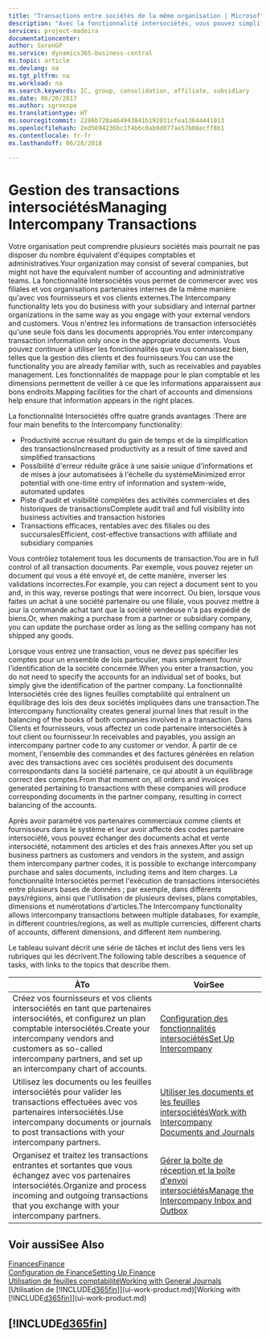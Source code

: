 ```yaml
---
title: "Transactions entre sociétés de la même organisation | Microsoft Docs"
description: "Avec la fonctionnalité intersociétés, vous pouvez simplifier les processus et les transactions entre sociétés appartenant à la même organisation."
services: project-madeira
documentationcenter: 
author: SorenGP
ms.service: dynamics365-business-central
ms.topic: article
ms.devlang: na
ms.tgt_pltfrm: na
ms.workload: na
ms.search.keywords: IC, group, consolidation, affiliate, subsidiary
ms.date: 06/20/2017
ms.author: sgroespe
ms.translationtype: HT
ms.sourcegitcommit: 2286b728a464943841b192031cfea13644441013
ms.openlocfilehash: 2ed5694236bc1f4b6c0ab0d077ae57b08ecff8b1
ms.contentlocale: fr-fr
ms.lasthandoff: 06/28/2018

---
```

# <a name="managing-intercompany-transactions"></a><span data-ttu-id="0303d-103">Gestion des transactions intersociétés</span><span class="sxs-lookup"><span data-stu-id="0303d-103">Managing Intercompany Transactions</span></span>
<span data-ttu-id="0303d-104">Votre organisation peut comprendre plusieurs sociétés mais pourrait ne pas disposer du nombre équivalent d'équipes comptables et administratives.</span><span class="sxs-lookup"><span data-stu-id="0303d-104">Your organization may consist of several companies, but might not have the equivalent number of accounting and administrative teams.</span></span> <span data-ttu-id="0303d-105">La fonctionnalité Intersociétés vous permet de commercer avec vos filiales et vos organisations partenaires internes de la même manière qu'avec vos fournisseurs et vos clients externes.</span><span class="sxs-lookup"><span data-stu-id="0303d-105">The Intercompany functionality lets you do business with your subsidiary and internal partner organizations in the same way as you engage with your external vendors and customers.</span></span> <span data-ttu-id="0303d-106">Vous n'entrez les informations de transaction intersociétés qu'une seule fois dans les documents appropriés.</span><span class="sxs-lookup"><span data-stu-id="0303d-106">You enter intercompany transaction information only once in the appropriate documents.</span></span> <span data-ttu-id="0303d-107">Vous pouvez continuer à utiliser les fonctionnalités que vous connaissez bien, telles que la gestion des clients et des fournisseurs.</span><span class="sxs-lookup"><span data-stu-id="0303d-107">You can use the functionality you are already familiar with, such as receivables and payables management.</span></span> <span data-ttu-id="0303d-108">Les fonctionnalités de mappage pour le plan comptable et les dimensions permettent de veiller à ce que les informations apparaissent aux bons endroits.</span><span class="sxs-lookup"><span data-stu-id="0303d-108">Mapping facilities for the chart of accounts and dimensions help ensure that information appears in the right places.</span></span>  

<span data-ttu-id="0303d-109">La fonctionnalité Intersociétés offre quatre grands avantages :</span><span class="sxs-lookup"><span data-stu-id="0303d-109">There are four main benefits to the Intercompany functionality:</span></span>  

- <span data-ttu-id="0303d-110">Productivité accrue résultant du gain de temps et de la simplification des transactions</span><span class="sxs-lookup"><span data-stu-id="0303d-110">Increased productivity as a result of time saved and simplified transactions</span></span>  
- <span data-ttu-id="0303d-111">Possibilité d'erreur réduite grâce à une saisie unique d'informations et de mises à jour automatisées à l'échelle du système</span><span class="sxs-lookup"><span data-stu-id="0303d-111">Minimized error potential with one-time entry of information and system-wide, automated updates</span></span>  
- <span data-ttu-id="0303d-112">Piste d'audit et visibilité complètes des activités commerciales et des historiques de transactions</span><span class="sxs-lookup"><span data-stu-id="0303d-112">Complete audit trail and full visibility into business activities and transaction histories</span></span>  
- <span data-ttu-id="0303d-113">Transactions efficaces, rentables avec des filiales ou des succursales</span><span class="sxs-lookup"><span data-stu-id="0303d-113">Efficient, cost-effective transactions with affiliate and subsidiary companies</span></span>  

<span data-ttu-id="0303d-114">Vous contrôlez totalement tous les documents de transaction.</span><span class="sxs-lookup"><span data-stu-id="0303d-114">You are in full control of all transaction documents.</span></span> <span data-ttu-id="0303d-115">Par exemple, vous pouvez rejeter un document qui vous a été envoyé et, de cette manière, inverser les validations incorrectes.</span><span class="sxs-lookup"><span data-stu-id="0303d-115">For example, you can reject a document sent to you and, in this way, reverse postings that were incorrect.</span></span> <span data-ttu-id="0303d-116">Ou bien, lorsque vous faites un achat à une société partenaire ou une filiale, vous pouvez mettre à jour la commande achat tant que la société vendeuse n'a pas expédié de biens.</span><span class="sxs-lookup"><span data-stu-id="0303d-116">Or, when making a purchase from a partner or subsidiary company, you can update the purchase order as long as the selling company has not shipped any goods.</span></span>  

<span data-ttu-id="0303d-117">Lorsque vous entrez une transaction, vous ne devez pas spécifier les comptes pour un ensemble de lois particulier, mais simplement fournir l'identification de la société concernée.</span><span class="sxs-lookup"><span data-stu-id="0303d-117">When you enter a transaction, you do not need to specify the accounts for an individual set of books, but simply give the identification of the partner company.</span></span> <span data-ttu-id="0303d-118">La fonctionnalité Intersociétés crée des lignes feuilles comptabilité qui entraînent un équilibrage des lois des deux sociétés impliquées dans une transaction.</span><span class="sxs-lookup"><span data-stu-id="0303d-118">The Intercompany functionality creates general journal lines that result in the balancing of the books of both companies involved in a transaction.</span></span> <span data-ttu-id="0303d-119">Dans Clients et fournisseurs, vous affectez un code partenaire intersociétés à tout client ou fournisseur.</span><span class="sxs-lookup"><span data-stu-id="0303d-119">In receivables and payables, you assign an intercompany partner code to any customer or vendor.</span></span> <span data-ttu-id="0303d-120">À partir de ce moment, l'ensemble des commandes et des factures générées en relation avec des transactions avec ces sociétés produisent des documents correspondants dans la société partenaire, ce qui aboutit à un équilibrage correct des comptes.</span><span class="sxs-lookup"><span data-stu-id="0303d-120">From that moment on, all orders and invoices generated pertaining to transactions with these companies will produce corresponding documents in the partner company, resulting in correct balancing of the accounts.</span></span>  

 <span data-ttu-id="0303d-121">Après avoir paramétré vos partenaires commerciaux comme clients et fournisseurs dans le système et leur avoir affecté des codes partenaire intersociété, vous pouvez échanger des documents achat et vente intersociété, notamment des articles et des frais annexes.</span><span class="sxs-lookup"><span data-stu-id="0303d-121">After you set up business partners as customers and vendors in the system, and assign them intercompany partner codes, it is possible to exchange intercompany purchase and sales documents, including items and item charges.</span></span> <span data-ttu-id="0303d-122">La fonctionnalité Intersociétés permet l'exécution de transactions intersociétés entre plusieurs bases de données ; par exemple, dans différents pays/régions, ainsi que l'utilisation de plusieurs devises, plans comptables, dimensions et numérotations d'articles.</span><span class="sxs-lookup"><span data-stu-id="0303d-122">The Intercompany functionality allows intercompany transactions between multiple databases, for example, in different countries/regions, as well as multiple currencies, different charts of accounts, different dimensions, and different item numbering.</span></span>  

<span data-ttu-id="0303d-123">Le tableau suivant décrit une série de tâches et inclut des liens vers les rubriques qui les décrivent.</span><span class="sxs-lookup"><span data-stu-id="0303d-123">The following table describes a sequence of tasks, with links to the topics that describe them.</span></span>

 |<span data-ttu-id="0303d-124">À</span><span class="sxs-lookup"><span data-stu-id="0303d-124">To</span></span> |<span data-ttu-id="0303d-125">Voir</span><span class="sxs-lookup"><span data-stu-id="0303d-125">See</span></span>|
 |---|---|
 |<span data-ttu-id="0303d-126">Créez vos fournisseurs et vos clients intersociétés en tant que partenaires intersociétés, et configurez un plan comptable intersociétés.</span><span class="sxs-lookup"><span data-stu-id="0303d-126">Create your intercompany vendors and customers as so-called intercompany partners, and set up an intercompany chart of accounts.</span></span>|[<span data-ttu-id="0303d-127">Configuration des fonctionnalités intersociétés</span><span class="sxs-lookup"><span data-stu-id="0303d-127">Set Up Intercompany</span></span>](intercompany-how-setup.md)|
 |<span data-ttu-id="0303d-128">Utilisez les documents ou les feuilles intersociétés pour valider les transactions effectuées avec vos partenaires intersociétés.</span><span class="sxs-lookup"><span data-stu-id="0303d-128">Use intercompany documents or journals to post transactions with your intercompany partners.</span></span>|[<span data-ttu-id="0303d-129">Utiliser les documents et les feuilles intersociétés</span><span class="sxs-lookup"><span data-stu-id="0303d-129">Work with Intercompany Documents and Journals</span></span>](intercompany-how-work-documents-journals.md)|
 |<span data-ttu-id="0303d-130">Organisez et traitez les transactions entrantes et sortantes que vous échangez avec vos partenaires intersociétés.</span><span class="sxs-lookup"><span data-stu-id="0303d-130">Organize and process incoming and outgoing transactions that you exchange with your intercompany partners.</span></span>|[<span data-ttu-id="0303d-131">Gérer la boîte de réception et la boîte d'envoi intersociétés</span><span class="sxs-lookup"><span data-stu-id="0303d-131">Manage the Intercompany Inbox and Outbox</span></span>](intercompany-how-manage-intercompany-inbox.md)|

## <a name="see-also"></a><span data-ttu-id="0303d-132">Voir aussi</span><span class="sxs-lookup"><span data-stu-id="0303d-132">See Also</span></span>
[<span data-ttu-id="0303d-133">Finances</span><span class="sxs-lookup"><span data-stu-id="0303d-133">Finance</span></span>](finance.md)  
[<span data-ttu-id="0303d-134">Configuration de Finance</span><span class="sxs-lookup"><span data-stu-id="0303d-134">Setting Up Finance</span></span>](finance-setup-finance.md)  
[<span data-ttu-id="0303d-135">Utilisation de feuilles comptabilité</span><span class="sxs-lookup"><span data-stu-id="0303d-135">Working with General Journals</span></span>](ui-work-general-journals.md)  
<span data-ttu-id="0303d-136">[Utilisation de [!INCLUDE[d365fin](includes/d365fin_md.md)]](ui-work-product.md)</span><span class="sxs-lookup"><span data-stu-id="0303d-136">[Working with [!INCLUDE[d365fin](includes/d365fin_md.md)]](ui-work-product.md)</span></span>

## [!INCLUDE[d365fin](includes/free_trial_md.md)]  
 

